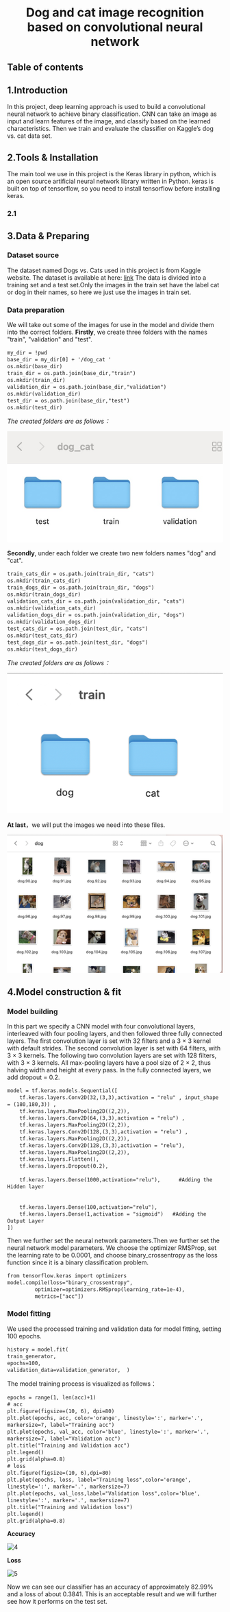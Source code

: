 # <div align="center">**Dog and cat image recognition based on convolutional neural network**

## Table of contents

## 1.Introduction
 In this project, deep learning approach is used to build a convolutional neural network to achieve binary classification. 
 CNN can take an image as input and learn features of the image, and classify based on the learned characteristics.
 Then we train and evaluate the classifier on Kaggle’s dog vs. cat data set.

## 2.Tools & Installation
 The main tool we use in this project is the Keras library in python, which is an open source artificial neural network library written in Python. keras is built on top of tensorflow, so you need to install tensorflow before installing keras.
### 2.1
 

## 3.Data & Preparing
### Dataset source
 The dataset named Dogs vs. Cats used in this project is from Kaggle website. The dataset is available at here: [link](https://www.kaggle.com/competitions/dogs-vs-cats/data)
 The data is divided into a training set and a test set.Only the images in the train set have the label cat or dog in their names, so here we just use the images in train set.

### Data preparation
 We will take out some of the images for use in the model and divide them into the correct folders.
  **Firstly**, we create three folders with the names "train", "validation" and "test".
 
    my_dir = !pwd
    base_dir = my_dir[0] + '/dog_cat '
    os.mkdir(base_dir)
    train_dir = os.path.join(base_dir,"train")
    os.mkdir(train_dir)
    validation_dir = os.path.join(base_dir,"validation")
    os.mkdir(validation_dir)
    test_dir = os.path.join(base_dir,"test")
    os.mkdir(test_dir)
 _The created folders are as follows：_

 ![1](https://github.com/ACM40960/project-20211696/blob/main/images/2.jpeg)

  **Secondly**, under each folder we create two new folders names "dog" and "cat".

    train_cats_dir = os.path.join(train_dir, "cats")
    os.mkdir(train_cats_dir)
    train_dogs_dir = os.path.join(train_dir, "dogs")
    os.mkdir(train_dogs_dir)
    validation_cats_dir = os.path.join(validation_dir, "cats")
    os.mkdir(validation_cats_dir)
    validation_dogs_dir = os.path.join(validation_dir, "dogs")
    os.mkdir(validation_dogs_dir)
    test_cats_dir = os.path.join(test_dir, "cats")
    os.mkdir(test_cats_dir)
    test_dogs_dir = os.path.join(test_dir, "dogs")
    os.mkdir(test_dogs_dir)

  _The created folders are as follows：_

 ![2](https://github.com/ACM40960/project-20211696/blob/main/images/1.png)

  **At last**，we will put the images we need into these files.

 ![3](https://github.com/ACM40960/project-20211696/blob/main/images/3.png)
 
## 4.Model construction & fit

### Model building

 In this part we specify a CNN model with four convolutional layers,
 interleaved with four pooling layers, and then followed three fully connected layers.
 The first convolution layer is set with 32 filters and a 3 × 3 kernel with default strides.
 The second convolution layer is set with 64 filters, with 3 × 3 kernels. 
 The following two convolution layers are set with 128 filters, with 3 × 3 kernels. All max-pooling layers have a pool size of 2 × 2,
 thus halving width and height at every pass. In the fully connected layers, we add dropout = 0.2.

    model = tf.keras.models.Sequential([
        tf.keras.layers.Conv2D(32,(3,3),activation = "relu" , input_shape = (180,180,3)) ,
        tf.keras.layers.MaxPooling2D((2,2)),
        tf.keras.layers.Conv2D(64,(3,3),activation = "relu") ,  
        tf.keras.layers.MaxPooling2D((2,2)),
        tf.keras.layers.Conv2D(128,(3,3),activation = "relu") ,  
        tf.keras.layers.MaxPooling2D((2,2)),
        tf.keras.layers.Conv2D(128,(3,3),activation = "relu"),  
        tf.keras.layers.MaxPooling2D((2,2)),
        tf.keras.layers.Flatten(), 
        tf.keras.layers.Dropout(0.2),
    
        tf.keras.layers.Dense(1000,activation="relu"),      #Adding the Hidden layer
    
    
        tf.keras.layers.Dense(100,activation="relu"),
        tf.keras.layers.Dense(1,activation = "sigmoid")   #Adding the Output Layer
    ])

 Then we further set the neural network parameters.Then we further set the neural network model parameters. We choose the optimizer RMSProp, 
 set the learning rate to be 0.0001, and choose binary_crossentropy as the loss function since it is a binary classification problem.
 
    from tensorflow.keras import optimizers
    model.compile(loss="binary_crossentropy",
             optimizer=optimizers.RMSprop(learning_rate=1e-4),
             metrics=["acc"])

### Model fitting

We used the processed training and validation data for model fitting, setting 100 epochs.

    history = model.fit(
    train_generator,
    epochs=100,  
    validation_data=validation_generator,  )

The model training process is visualized as follows：

    epochs = range(1, len(acc)+1)
    # acc
    plt.figure(figsize=(10, 6), dpi=80)
    plt.plot(epochs, acc, color='orange', linestyle=':', marker='.', markersize=7, label="Training acc")
    plt.plot(epochs, val_acc, color='blue', linestyle=':', marker='.', markersize=7, label="Validation acc")
    plt.title("Training and Validation acc")
    plt.legend()
    plt.grid(alpha=0.8)
    # loss
    plt.figure(figsize=(10, 6),dpi=80)
    plt.plot(epochs, loss, label="Training loss",color='orange', linestyle=':', marker='.', markersize=7)
    plt.plot(epochs, val_loss,label="Validation loss",color='blue', linestyle=':', marker='.', markersize=7)
    plt.title("Training and Validation loss")
    plt.legend()
    plt.grid(alpha=0.8)

**Accuracy**

![4]()

**Loss**

![5]()

Now we can see our classifier has an accuracy of approximately 82.99% and a loss of about 0.3841.
This is an acceptable result and we will further see how it performs on the test set.
